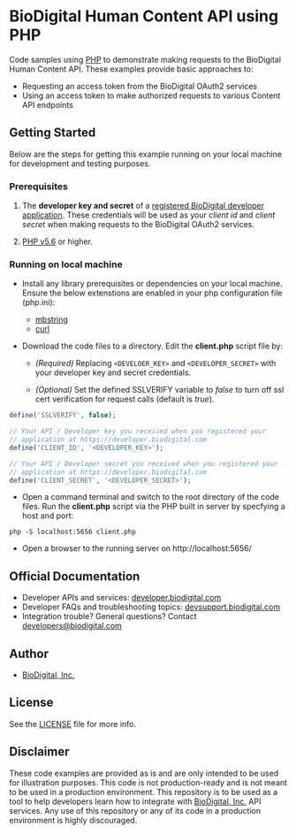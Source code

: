 ﻿BioDigital Human Content API using PHP 
========



Code samples using [PHP](https://secure.php.net/) to demonstrate making requests to the BioDigital Human Content API.  These examples provide basic approaches to:

* Requesting an access token from the BioDigital OAuth2 services
* Using an access token to make authorized requests to various Content API endpoints


## Getting Started

Below are the steps for getting this example running on your local machine for development and testing purposes.

### Prerequisites

1.  The **developer key and secret** of a [registered BioDigital developer application](https://devsupport.biodigital.com/hc/en-us/articles/234450188-How-to-register-my-App).  These credentials will be used as your *client id* and *client secret* when making requests to the BioDigital OAuth2 services.

2. [PHP v5.6](https://secure.php.net/downloads.php) or higher.  


### Running on local machine

* Install any library prerequisites or dependencies on your local machine.  Ensure the below extenstions are enabled in your php configuration file (php.ini):

	*  [mbstring](https://www.knowledgebase-script.com/kb/article/how-to-enable-mbstring-in-php-46.html)
	*  [curl](https://www.geeksforgeeks.org/how-to-enable-curl-in-php/)


*  Download the code files to a directory.  Edit the **client.php** script file by:

   * _(Required)_  Replacing `<DEVELOER_KEY>` and `<DEVELOPER_SECRET>` with your developer key and secret credentials.

	* _(Optional)_  Set the defined SSLVERIFY variable to *false* to turn off ssl cert verification for request calls (default is *true*). 


```php
define('SSLVERIFY', false);  

// Your API / Developer key you received when you registered your
// application at https://developer.biodigital.com
define('CLIENT_ID', '<DEVELOPER_KEY>');

// Your API / Developer secret you received when you registered your
// application at https://developer.biodigital.com
define('CLIENT_SECRET', '<DEVELOPER_SECRET>');
```

*  Open a command terminal and switch to the root directory of the code files.  Run the **client.php** script via the PHP built in server by specfying a host and port:  

```
php -S localhost:5656 client.php
```

* Open a browser to the running server on http://localhost:5656/    
  
  

## Official Documentation

* Developer APIs and services:   [developer.biodigital.com](https://developer.biodigital.com)
* Developer FAQs and troubleshooting topics:  [devsupport.biodigital.com](https://devsupport.biodigital.com)
* Integration trouble?  General questions?  Contact developers@biodigital.com


## Author

* [BioDigital, Inc.](https://www.biodigital.com/)


## License

See the [LICENSE](https://github.com/biodigital-inc/bdhuman-contentapi/blob/master/LICENSE) file for more info.


## Disclaimer

These code examples are provided as is and are only intended to be used for illustration purposes. This code is not production-ready and is not meant to be used in a production environment. This repository is to be used as a tool to help developers learn how to integrate with [BioDigital, Inc.](https://www.biodigital.com/) API services. Any use of this repository or any of its code in a production environment is highly discouraged.


